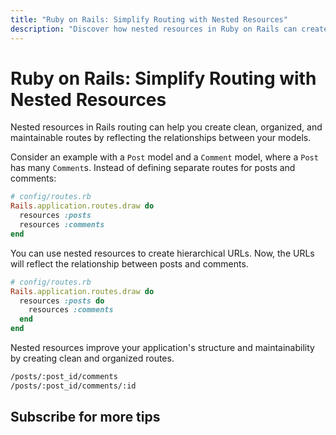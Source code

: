 ```yaml
---
title: "Ruby on Rails: Simplify Routing with Nested Resources"
description: "Discover how nested resources in Ruby on Rails can create clean and organized routes, reflecting the relationships between your models. This guide provides a brief example and explanation of nested resources, demonstrating their benefits for your application's structure."
---
```


# Ruby on Rails: Simplify Routing with Nested Resources

Nested resources in Rails routing can help you create clean, organized, and
maintainable routes by reflecting the relationships between your models.

Consider an example with a `Post` model and a `Comment` model, where a `Post`
has many `Comment`s. Instead of defining separate routes for posts and comments:

```ruby
# config/routes.rb
Rails.application.routes.draw do
  resources :posts
  resources :comments
end
```

You can use nested resources to create hierarchical URLs. Now, the URLs will
reflect the relationship between posts and comments.

```ruby
# config/routes.rb
Rails.application.routes.draw do
  resources :posts do
    resources :comments
  end
end
```

Nested resources improve your application's structure and maintainability by
creating clean and organized routes.

```bash
/posts/:post_id/comments
/posts/:post_id/comments/:id
```

## Subscribe for more tips
